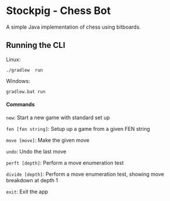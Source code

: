 # Stockpig - Chess Bot

A simple Java implementation of chess using bitboards.

## Running the CLI

Linux: 
```
./gradlew  run
```

Windows:
```
gradlew.bat run
```

#### Commands
`new`: Start a new game with standard set up

`fen [fen string]`: Setup up a game from a given FEN string

`move [move]`: Make the given move

`undo`: Undo the last move

`perft [depth]`: Perform a move enumeration test

`divide [depth]`: Perform a move enumeration test, showing move breakdown at depth 1

`exit`: Exit the app